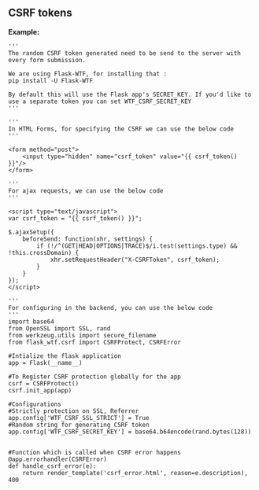 CSRF tokens
-------

**Example:**


    '''
    The random CSRF token generated need to be send to the server with every form submission. 

    We are using Flask-WTF, for installing that : 
    pip install -U Flask-WTF

    By default this will use the Flask app's SECRET_KEY. If you'd like to use a separate token you can set WTF_CSRF_SECRET_KEY 
    '''

    '''
    In HTML Forms, for specifying the CSRF we can use the below code
    '''

    <form method="post">
    	<input type="hidden" name="csrf_token" value="{{ csrf_token() }}"/>
	</form>

	'''
	For ajax requests, we can use the below code
	'''

	<script type="text/javascript">
    var csrf_token = "{{ csrf_token() }}";

    $.ajaxSetup({
        beforeSend: function(xhr, settings) {
            if (!/^(GET|HEAD|OPTIONS|TRACE)$/i.test(settings.type) && !this.crossDomain) {
                xhr.setRequestHeader("X-CSRFToken", csrf_token);
            }
        }
    });
	</script>

	'''
	For configuring in the backend, you can use the below code
	'''
    import base64
    from OpenSSL import SSL, rand
    from werkzeug.utils import secure_filename
	from flask_wtf.csrf import CSRFProtect, CSRFError

	#Intialize the flask application
	app = Flask(__name__)

	#To Register CSRF protection globally for the app
	csrf = CSRFProtect()
	csrf.init_app(app)

    #Configurations
    #Strictly protection on SSL, Referrer
    app.config['WTF_CSRF_SSL_STRICT'] = True 
    #Random string for generating CSRF token
    app.config['WTF_CSRF_SECRET_KEY'] = base64.b64encode(rand.bytes(128)) 


	#Function which is called when CSRF error happens
	@app.errorhandler(CSRFError)
	def handle_csrf_error(e):
    	return render_template('csrf_error.html', reason=e.description), 400
	